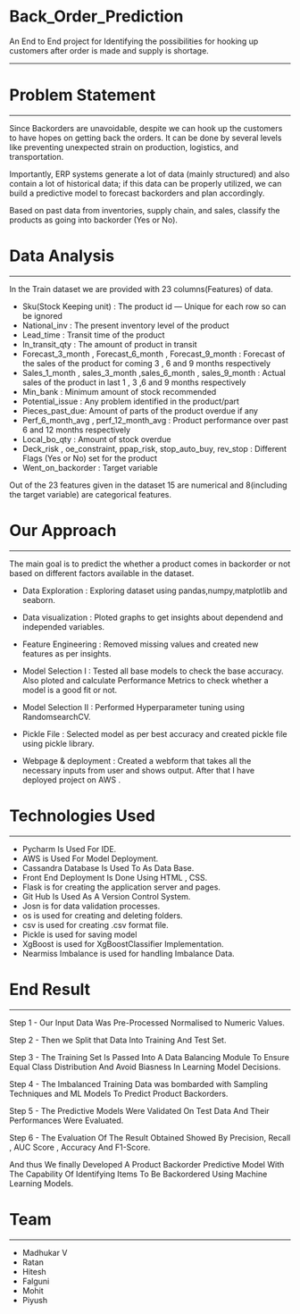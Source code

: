 # Back_Order_Prediction

An End to End project for Identifying the possibilities for hooking up customers after order is made and supply is shortage.

----------------------------------------------------------------------------------------------------------------------------------------------------------------------

# Problem Statement
-------------------------------------------------------------------------------------------------------------------------------------------------------------------------------

Since Backorders are unavoidable, despite we can hook up the customers to have hopes on getting back the orders. It can be done by several levels like preventing unexpected strain on production, logistics, and transportation. 

Importantly, ERP systems generate a lot of data (mainly structured) and also contain a lot of historical data; if this data can be properly utilized, we can build a predictive model to forecast backorders and plan accordingly. 

Based on past data from inventories, supply chain, and sales, classify the products as going into backorder (Yes or No).

# Data Analysis
----------------------------------------------------------------------------------------------------------------------------------------------------------------------------

In the Train dataset we are provided with 23 columns(Features) of data.

* Sku(Stock Keeping unit) : The product id — Unique for each row so can be ignored
* National_inv : The present inventory level of the product
* Lead_time : Transit time of the product
* In_transit_qty : The amount of product in transit
* Forecast_3_month , Forecast_6_month , Forecast_9_month : Forecast of the sales of the product for coming 3 , 6 and 9 months respectively
* Sales_1_month , sales_3_month ,sales_6_month , sales_9_month : Actual sales of the product in last 1 , 3 ,6 and 9 months respectively
* Min_bank : Minimum amount of stock recommended
* Potential_issue : Any problem identified in the product/part
* Pieces_past_due: Amount of parts of the product overdue if any
* Perf_6_month_avg , perf_12_month_avg : Product performance over past 6 and 12 months respectively
* Local_bo_qty : Amount of stock overdue
* Deck_risk , oe_constraint, ppap_risk, stop_auto_buy, rev_stop : Different Flags (Yes or No) set for the product
* Went_on_backorder : Target variable

Out of the 23 features given in the dataset 15 are numerical and 8(including the target variable) are categorical features.

# Our Approach
--------------------------------------------------------------------------------------------------------------------------------------------------------------------------------

The main goal is to predict the whether a product comes in backorder or not based on different factors available in the dataset.

* Data Exploration : Exploring dataset using pandas,numpy,matplotlib and seaborn.

* Data visualization : Ploted graphs to get insights about dependend and independed variables.

* Feature Engineering : Removed missing values and created new features as per insights.

* Model Selection I : Tested all base models to check the base accuracy. Also ploted and calculate Performance Metrics to check whether a model is a good fit or not.

* Model Selection II : Performed Hyperparameter tuning using RandomsearchCV.

* Pickle File : Selected model as per best accuracy and created pickle file using pickle library.

* Webpage & deployment : Created a webform that takes all the necessary inputs from user and shows output. After that I have deployed project on AWS .

# Technologies Used
-------------------------------------------------------------------------------------------------------------------------------------------------------------

 * Pycharm Is Used For IDE.
 * AWS is Used For Model Deployment.
 * Cassandra Database Is Used To As Data Base.
 * Front End Deployment Is Done Using HTML , CSS.
 * Flask is for creating the application server and pages.
 * Git Hub Is Used As A Version Control System.
 * Josn is for data validation processes.
 * os is used for creating and deleting folders.
 * csv is used for creating .csv format file.
 * Pickle is used for saving model
 * XgBoost is used for XgBoostClassifier Implementation.
 * Nearmiss Imbalance is used for handling Imbalance Data.

  
 # End Result 
 -------------------------------------------------------------------------------------------------------------------------------------------------------------------

Step 1 - Our Input Data Was Pre-Processed Normalised to Numeric Values. 

Step 2 - Then we Split that Data Into Training And Test Set.

Step 3 - The Training Set Is Passed Into A Data Balancing Module To Ensure Equal Class Distribution And Avoid Biasness In Learning Model Decisions. 

Step 4 - The Imbalanced Training Data was bombarded with Sampling Techniques and ML Models To Predict Product Backorders. 

Step 5 - The Predictive Models Were Validated On Test Data And Their Performances Were Evaluated. 

Step 6 - The Evaluation Of The Result Obtained Showed By Precision, Recall , AUC Score , Accuracy And F1-Score.

And thus We finally Developed A Product Backorder Predictive Model With The Capability Of Identifying Items To Be Backordered Using Machine Learning Models. 

# Team
-----------------------------------------------------------------------------------------------------------------------------------------------------------------------------------

 * Madhukar V
 * Ratan
 * Hitesh
 * Falguni
 * Mohit
 * Piyush

     
